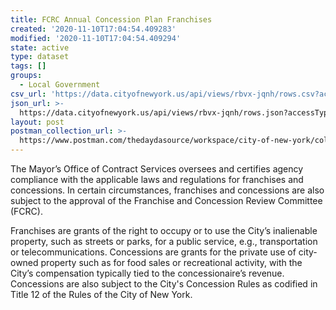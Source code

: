 ```yaml
---
title: FCRC Annual Concession Plan Franchises
created: '2020-11-10T17:04:54.409283'
modified: '2020-11-10T17:04:54.409294'
state: active
type: dataset
tags: []
groups:
  - Local Government
csv_url: 'https://data.cityofnewyork.us/api/views/rbvx-jqnh/rows.csv?accessType=DOWNLOAD'
json_url: >-
  https://data.cityofnewyork.us/api/views/rbvx-jqnh/rows.json?accessType=DOWNLOAD
layout: post
postman_collection_url: >-
  https://www.postman.com/thedaydasource/workspace/city-of-new-york/collection/15909983-18452b1a-5c75-4d13-bc4c-3c5aaeb70d8d
---
```

The Mayor’s Office of Contract Services oversees and certifies agency compliance with the applicable laws and regulations for franchises and concessions. In certain circumstances, franchises and concessions are also subject to the approval of the Franchise and Concession Review Committee (FCRC).

Franchises are grants of the right to occupy or to use the City’s inalienable property, such as streets or parks, for a public service, e.g., transportation or telecommunications.
Concessions are grants for the private use of city-owned property such as for food sales or recreational activity, with the City’s compensation typically tied to the concessionaire’s revenue. Concessions are also subject to the City's Concession Rules as codified in Title 12 of the Rules of the City of New York.
